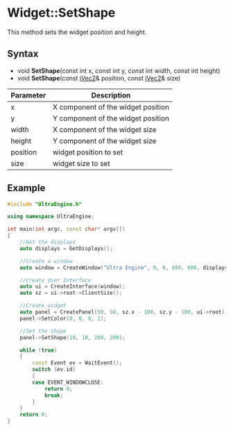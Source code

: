 # Widget::SetShape

This method sets the widget position and height.

## Syntax

- void **SetShape**(const int x, const int y, const int width, const int height)
- void **SetShape**(const [iVec2](iVec2.md)& position, const [iVec2](iVec2.md)& size)

| Parameter | Description |
| --- | --- |
| x | X component of the widget position |
| y | Y component of the widget position |
| width | X component of the widget size |
| height | Y component of the widget size |
| position | widget position to set |
| size | widget size to set |

## Example

```c++
#include "UltraEngine.h"

using namespace UltraEngine;

int main(int argc, const char* argv[])
{
    //Get the displays
    auto displays = GetDisplays();

    //Create a window
    auto window = CreateWindow("Ultra Engine", 0, 0, 800, 600, displays[0]);

    //Create User Interface
    auto ui = CreateInterface(window);
    auto sz = ui->root->ClientSize();

    //Create widget
    auto panel = CreatePanel(50, 50, sz.x - 100, sz.y - 100, ui->root);
    panel->SetColor(0, 0, 0, 1);

    //Set the shape
    panel->SetShape(10, 10, 200, 200);

    while (true)
    {
        const Event ev = WaitEvent();
        switch (ev.id)
        {
        case EVENT_WINDOWCLOSE:
            return 0;
            break;
        }
    }
    return 0;
}
```
